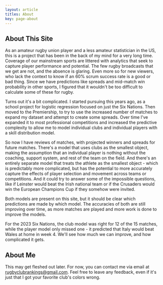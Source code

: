 ```yaml
---
layout: article
titles: About
key: page-about
---
```

## About This Site

As an amateur rugby union player and a less amateur statistician in the US, this is a project that has been in the back of my mind for a very long time. Coverage of our mainstream sports are littered with analytics that seek to capture player performance and potential. The few rugby broadcasts that we get are not, and the absence is glaring. Even more so for new viewers, who lack the context to know if an 60% scrum success rate is a good or bad thing. Since we have predictions like spreads and mid-match win probability in other sports, I figured that it wouldn't be too difficult to calculate some of these for rugby.

Turns out it's a bit complicated. I started pursuing this years ago, as a school project for logistic regression focused on just the Six Nations. Then moved to the Premiership, to try to use the increased number of matches to expand my dataset and attempt to create some spreads. Over time I've expanded it to most professional competitions and increased the predictive complexity to allow me to model individual clubs and individual players with a skill distribution model.

So now I have reviews of matches, with projected winners and spreads for future matches. There's a model that uses clubs as the smallest object, making the assumption that an individual player is nothing without the coaching, support system, and rest of the team on the field. And there's an entirely separate model that treats the athlete as the smallest object - which is predictably more complicated, but has the potential to more accurately capture the effects of player selection and movement across teams or competitions. And it could try to answer some of the impossible questions, like if Leinster would beat the Irish national team or if the Crusaders would win the European Champions Cup if they somehow were invited.

Both models are present on this site, but it should be clear which predictions are made by which model. The accuracies of both are still improving over time, as more matches are played and more work is done to improve the models. 

For the 2023 Six Nations, the club model was right for 12 of the 15 matches, while the player model only missed one - it predicted that Italy would beat Wales at home in week 4. We'll see how much we can improve, and how complicated it gets.

## About Me

This may get fleshed out later. For now, you can contact me via email at rugbyclubrankings@gmail.com. Feel free to leave any feedback, even if it's just that I got your favorite club's colors wrong.
